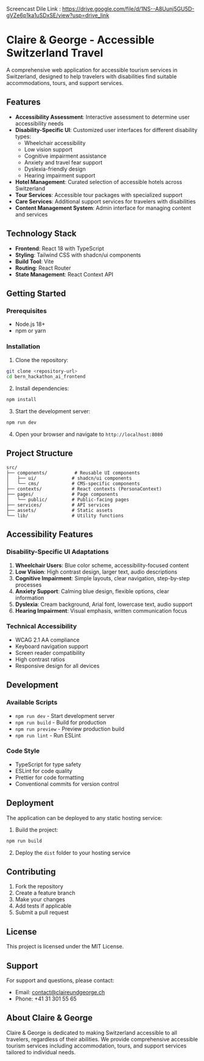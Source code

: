 Screencast Dile Link :
https://drive.google.com/file/d/1NS--A8Uunj5GU5D-gVZe6p1ka1uSDxSE/view?usp=drive_link


# Claire & George - Accessible Switzerland Travel

A comprehensive web application for accessible tourism services in Switzerland, designed to help travelers with disabilities find suitable accommodations, tours, and support services.

## Features

- **Accessibility Assessment**: Interactive assessment to determine user accessibility needs
- **Disability-Specific UI**: Customized user interfaces for different disability types:
  - Wheelchair accessibility
  - Low vision support
  - Cognitive impairment assistance
  - Anxiety and travel fear support
  - Dyslexia-friendly design
  - Hearing impairment support
- **Hotel Management**: Curated selection of accessible hotels across Switzerland
- **Tour Services**: Accessible tour packages with specialized support
- **Care Services**: Additional support services for travelers with disabilities
- **Content Management System**: Admin interface for managing content and services

## Technology Stack

- **Frontend**: React 18 with TypeScript
- **Styling**: Tailwind CSS with shadcn/ui components
- **Build Tool**: Vite
- **Routing**: React Router
- **State Management**: React Context API

## Getting Started

### Prerequisites

- Node.js 18+ 
- npm or yarn

### Installation

1. Clone the repository:
```bash
git clone <repository-url>
cd bern_hackathon_ai_frontend
```

2. Install dependencies:
```bash
npm install
```

3. Start the development server:
```bash
npm run dev
```

4. Open your browser and navigate to `http://localhost:8080`

## Project Structure

```
src/
├── components/          # Reusable UI components
│   ├── ui/             # shadcn/ui components
│   └── cms/            # CMS-specific components
├── contexts/           # React contexts (PersonaContext)
├── pages/              # Page components
│   └── public/         # Public-facing pages
├── services/           # API services
├── assets/             # Static assets
└── lib/                # Utility functions
```

## Accessibility Features

### Disability-Specific UI Adaptations

1. **Wheelchair Users**: Blue color scheme, accessibility-focused content
2. **Low Vision**: High contrast design, larger text, audio descriptions
3. **Cognitive Impairment**: Simple layouts, clear navigation, step-by-step processes
4. **Anxiety Support**: Calming blue design, flexible options, clear information
5. **Dyslexia**: Cream background, Arial font, lowercase text, audio support
6. **Hearing Impairment**: Visual emphasis, written communication focus

### Technical Accessibility

- WCAG 2.1 AA compliance
- Keyboard navigation support
- Screen reader compatibility
- High contrast ratios
- Responsive design for all devices

## Development

### Available Scripts

- `npm run dev` - Start development server
- `npm run build` - Build for production
- `npm run preview` - Preview production build
- `npm run lint` - Run ESLint

### Code Style

- TypeScript for type safety
- ESLint for code quality
- Prettier for code formatting
- Conventional commits for version control

## Deployment

The application can be deployed to any static hosting service:

1. Build the project:
```bash
npm run build
```

2. Deploy the `dist` folder to your hosting service

## Contributing

1. Fork the repository
2. Create a feature branch
3. Make your changes
4. Add tests if applicable
5. Submit a pull request

## License

This project is licensed under the MIT License.

## Support

For support and questions, please contact:
- Email: contact@claireundgeorge.ch
- Phone: +41 31 301 55 65

## About Claire & George

Claire & George is dedicated to making Switzerland accessible to all travelers, regardless of their abilities. We provide comprehensive accessible tourism services including accommodation, tours, and support services tailored to individual needs.
